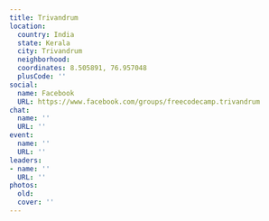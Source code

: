 ```yaml
---
title: Trivandrum
location:
  country: India
  state: Kerala
  city: Trivandrum
  neighborhood: 
  coordinates: 8.505891, 76.957048
  plusCode: ''
social:
  name: Facebook
  URL: https://www.facebook.com/groups/freecodecamp.trivandrum
chat:
  name: ''
  URL: ''
event:
  name: ''
  URL: ''
leaders:
- name: ''
  URL: ''
photos:
  old: 
  cover: ''
---
```

